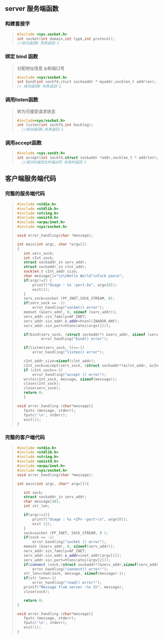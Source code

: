 ## server 服务端函数

### 构建套接字
>
>```c
>#include <sys.socket.h>
>int socket(int domain,int type,int protocol);
> //成功返回0 失败返回-1
>```
>
>

### 绑定 bind 函数

>分配地址信息 ip和端口号
>
>```c
>#include <sys/socket.h>
>int bind(int sockfd,stuct sockeaddr * myaddr,socklen_t addrlen);
> // 成功返回0 失败返回-1
>```
>
>

### 调用listen函数

>转为可接受请求状态
>
>```c
>#include<sys/socket.h>
>int listen(int sockfd,int backlog);
>	//成功返回0,失败返回-1
>```
>
>

### 调用accept函数

>
>
>```c
>#include <sys.sockt.h>
>int accept(int sockfd,struct sockaddr *addr,socklen_t * addrlen);
>	//成功时返回文件描述符 失败时返回-1
>
>```
>
>



## 客户端服务端代码

### 完整的服务端代码

>
>
>```c++
>#include <stdio.h> 
>#include <stdlib.h>
>#include <string.h> 
>#include <unistd.h>
>#include <arpa/inet.h> 
>#include <sys/socket.h>
>
>void error_handling(char *message);
>
>int main(int argc, char *argv[])
>{
>    int serv_sock; 
>    int cInt_sock;
>    struct sockaddr_in serv_addr;
>    struct sockaddr_in clnt_addr; 
>    socklen_t cInt_addr_size;
>    char message[]="\n\nHello World!\nfuck you\n";
>    if(argc!=2) {
>        printf("Usage : %s ‹port›In", argv[0]); 
>        exit(1);
>    }
>    serv_sock=socket (PF_INET,SOCK_STREAM, 0); 
>    if(serv_sock == -1) 
>        error_handling("socket() error");
>    memset (&serv_addr, 0, sizeof (serv_addr)); 
>    serv_addr.sin_family=AF_INET; 
>    serv_addr.sin_addr.s_addr=htonl(INADDR_ANY); 
>    serv_addr.sin_port=htons(atoi(argv[1]));
>
>    if(bind(serv_sock, (struct sockaddr*) &serv_addr, sizeof (serv_addr))==-1) 
>            error_handling("bind() error");
>
>    if(listen(serv_sock, 5)==-1)
>        error_handling("listen() error");
>
>    cInt_addr_size=sizeof(clnt_addr);
>    cInt_sock=accept(serv_sock, (struct sockaddr*)&clnt_addr, &cInt_addr_size); 
>    if (cInt_sock==-1)
>        error_handling("accept () error");
>    write(cInt_sock, message, sizeof(message)); 
>    close(cInt_sock);
>    close(serv_sock);
>    return 0;
>    }
>
>void error_handling (char*message){
>    fputs (message, stderr);
>    fputc('\n', stderr);
>    exit(1);
>}
>
>```
>
>



### 完整的客户端代码

>
>
>```c++
>#include <stdio.h>
>#include <stdlib.h> 
>#include <string.h>
>#include <unistd.h>
>#include <arpa/inet.h>
>#include <sys/socket.h>
>void error_handling(char *message);
>
>int main(int argc, char* argv[]){
>
>    int sock;
>    struct sockaddr_in serv_addr; 
>    char message[30];
>    int str_len;
>
>    if(argc!=3){
>        printf("Usage : %s <IP> ‹port›\n", argv[0]); 
>        exit (1);
>    }
>    sock=socket (PF_INET, SOCK_STREAM, 0 ); 
>    if(sock == -1)
>        error_handling("socket () error");
>    memset (&serv_addr, 0, sizeof(serv_addr)); 
>    serv_addr.sin_family=AF_INET; 
>    serv_addr.sin_addr.s_addr=inet_addr(argv[1]); 
>    serv_addr.sin_port=htons(atoi(argv[2]));
>    if(connect (sock,(struct sockaddr*)&serv_addr,sizeof(serv_addr))==-1)
>        error_handling("connect() error!");
>    str_len=read(sock, message, sizeof(message)-1); 
>    if(str_len==-1)
>        error_handling("read() error!");
>    printf("Message from server :%s In", message); 
>    close(sock);
>
>    return 0;
>}
>
>void error_handling (char*message){
>    fputs (message, stderr);
>    fputc('\n', stderr);
>    exit(1);
>}
>
>```
>
>
